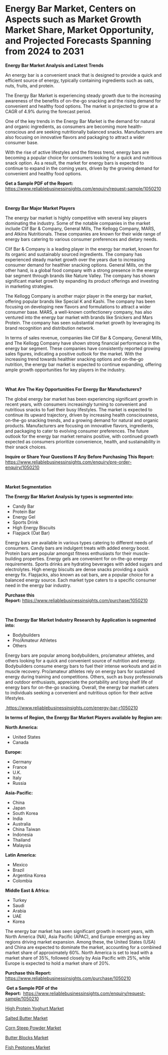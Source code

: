 <p><h1>Energy Bar Market, Centers on Aspects such as Market Growth Market Share, Market Opportunity, and Projected Forecasts Spanning from 2024 to 2031</h1></p><p><strong>Energy Bar Market Analysis and Latest Trends</strong></p>
<p><p>An energy bar is a convenient snack that is designed to provide a quick and efficient source of energy, typically containing ingredients such as oats, nuts, fruits, and protein.</p><p>The Energy Bar Market is experiencing steady growth due to the increasing awareness of the benefits of on-the-go snacking and the rising demand for convenient and healthy food options. The market is projected to grow at a CAGR of 4.9% during the forecast period.</p><p>One of the key trends in the Energy Bar Market is the demand for natural and organic ingredients, as consumers are becoming more health-conscious and are seeking nutritionally balanced snacks. Manufacturers are also focusing on innovative flavors and packaging to attract a wider consumer base.</p><p>With the rise of active lifestyles and the fitness trend, energy bars are becoming a popular choice for consumers looking for a quick and nutritious snack option. As a result, the market for energy bars is expected to continue to expand in the coming years, driven by the growing demand for convenient and healthy food options.</p></p>
<p><strong>Get a Sample PDF of the Report:&nbsp;</strong> <a href="https://www.reliablebusinessinsights.com/enquiry/request-sample/1050210">https://www.reliablebusinessinsights.com/enquiry/request-sample/1050210</a></p>
<p>&nbsp;</p>
<p><strong>Energy Bar Major Market Players</strong></p>
<p><p>The energy bar market is highly competitive with several key players dominating the industry. Some of the notable companies in the market include Clif Bar & Company, General Mills, The Kellogg Company, MARS, and Atkins Nutritionals. These companies are known for their wide range of energy bars catering to various consumer preferences and dietary needs.</p><p>Clif Bar & Company is a leading player in the energy bar market, known for its organic and sustainably sourced ingredients. The company has experienced steady market growth over the years due to increasing consumer demand for healthier snacking options. General Mills, on the other hand, is a global food company with a strong presence in the energy bar segment through brands like Nature Valley. The company has shown significant market growth by expanding its product offerings and investing in marketing strategies.</p><p>The Kellogg Company is another major player in the energy bar market, offering popular brands like Special K and Kashi. The company has been focusing on developing new flavors and formulations to attract a wider consumer base. MARS, a well-known confectionery company, has also ventured into the energy bar market with brands like Snickers and Mars Protein. The company has seen substantial market growth by leveraging its brand recognition and distribution network.</p><p>In terms of sales revenue, companies like Clif Bar & Company, General Mills, and The Kellogg Company have shown strong financial performance in the energy bar segment. These companies have consistently reported growing sales figures, indicating a positive outlook for the market. With the increasing trend towards healthier snacking options and on-the-go nutrition, the energy bar market is expected to continue expanding, offering ample growth opportunities for key players in the industry.</p></p>
<p>&nbsp;</p>
<p><strong>What Are The Key Opportunities For Energy Bar Manufacturers?</strong></p>
<p><p>The global energy bar market has been experiencing significant growth in recent years, with consumers increasingly turning to convenient and nutritious snacks to fuel their busy lifestyles. The market is expected to continue its upward trajectory, driven by increasing health consciousness, on-the-go snacking trends, and a growing demand for natural and organic products. Manufacturers are focusing on innovative flavors, ingredients, and packaging to cater to evolving consumer preferences. The future outlook for the energy bar market remains positive, with continued growth expected as consumers prioritize convenience, health, and sustainability in their snack choices.</p></p>
<p><strong>Inquire or Share Your Questions If Any Before Purchasing This Report:</strong> <a href="https://www.reliablebusinessinsights.com/enquiry/pre-order-enquiry/1050210">https://www.reliablebusinessinsights.com/enquiry/pre-order-enquiry/1050210</a></p>
<p>&nbsp;</p>
<p><strong>Market Segmentation</strong></p>
<p><strong>The Energy Bar Market Analysis by types is segmented into:</strong></p>
<p><ul><li>Candy Bar</li><li>Protein Bar</li><li>Energy Gel</li><li>Sports Drink</li><li>High Energy Biscuits</li><li>Flapjack (Oat Bar)</li></ul></p>
<p><p>Energy bars are available in various types catering to different needs of consumers. Candy bars are indulgent treats with added energy boost. Protein bars are popular amongst fitness enthusiasts for their muscle-building properties. Energy gels are convenient for on-the-go energy requirements. Sports drinks are hydrating beverages with added sugars and electrolytes. High energy biscuits are dense snacks providing a quick energy fix. Flapjacks, also known as oat bars, are a popular choice for a balanced energy source. Each market type caters to a specific consumer need in the energy bar industry.</p></p>
<p><strong>Purchase this Report:&nbsp;</strong><a href="https://www.reliablebusinessinsights.com/purchase/1050210">https://www.reliablebusinessinsights.com/purchase/1050210</a></p>
<p>&nbsp;</p>
<p><strong>The Energy Bar Market Industry Research by Application is segmented into:</strong></p>
<p><ul><li>Bodybuilders</li><li>Pro/Amateur Athletes</li><li>Others</li></ul></p>
<p><p>Energy bars are popular among bodybuilders, pro/amateur athletes, and others looking for a quick and convenient source of nutrition and energy. Bodybuilders consume energy bars to fuel their intense workouts and aid in muscle recovery. Pro/amateur athletes rely on energy bars for sustained energy during training and competitions. Others, such as busy professionals and outdoor enthusiasts, appreciate the portability and long shelf life of energy bars for on-the-go snacking. Overall, the energy bar market caters to individuals seeking a convenient and nutritious option for their active lifestyles.</p></p>
<p><a href="https://www.reliablebusinessinsights.com/energy-bar-r1050210">&nbsp;https://www.reliablebusinessinsights.com/energy-bar-r1050210</a></p>
<p><strong>In terms of Region, the Energy Bar Market Players available by Region are:</strong></p>
<p>
    <p> <strong> North America: </strong>
        <ul>
            <li>United States</li>
            <li>Canada</li>
        </ul>
        </p> 
    <p> <strong> Europe: </strong>
        <ul>
            <li>Germany</li>
            <li>France</li>
            <li>U.K.</li>
            <li>Italy</li>
            <li>Russia</li>
        </ul>
        </p> 
    <p> <strong> Asia-Pacific: </strong>
        <ul>
            <li>China</li>
            <li>Japan</li>
            <li>South Korea</li>
            <li>India</li>
            <li>Australia</li>
            <li>China Taiwan</li>
            <li>Indonesia</li>
            <li>Thailand</li>
            <li>Malaysia</li>
        </ul>
        </p> 
    <p> <strong> Latin America: </strong>
        <ul>
            <li>Mexico</li>
            <li>Brazil</li>
            <li>Argentina Korea</li>
            <li>Colombia</li>
        </ul>
        </p> 
    <p> <strong> Middle East & Africa: </strong>
        <ul>
            <li>Turkey</li>
            <li>Saudi</li>
            <li>Arabia</li>
            <li>UAE</li>
            <li>Korea</li>
        </ul>
    </p>
    </p>
<p><p>The energy bar market has seen significant growth in recent years, with North America (NA), Asia Pacific (APAC), and Europe emerging as key regions driving market expansion. Among these, the United States (USA) and China are expected to dominate the market, accounting for a combined market share of approximately 60%. North America is set to lead with a market share of 35%, followed closely by Asia Pacific with 25%, while Europe is expected to hold a market share of 20%.</p></p>
<p><strong>Purchase this Report: </strong><a href="https://www.reliablebusinessinsights.com/purchase/1050210">https://www.reliablebusinessinsights.com/purchase/1050210</a></p>
<p>&nbsp;<strong>Get a Sample PDF of the Report:&nbsp;&nbsp;</strong><a href="https://www.reliablebusinessinsights.com/enquiry/request-sample/1050210">https://www.reliablebusinessinsights.com/enquiry/request-sample/1050210</a></p>
<p><strong></strong></p>
<p><p><a href="https://github.com/gulaimolin/Market-Research-Report-List-5/blob/main/high-protein-yoghurt-market.md">High Protein Yoghurt Market</a></p><p><a href="https://github.com/RoccoManning/Market-Research-Report-List-6/blob/main/salted-butter-market.md">Salted Butter Market</a></p><p><a href="https://github.com/jadenRaynor/Market-Research-Report-List-1/blob/main/corn-steep-powder-market.md">Corn Steep Powder Market</a></p><p><a href="https://github.com/ranaacryptoaddmin/Market-Research-Report-List-1/blob/main/butter-blocks-market.md">Butter Blocks Market</a></p><p><a href="https://github.com/JordyBecker/Market-Research-Report-List-1/blob/main/fish-peptones-market.md">Fish Peptones Market</a></p></p>